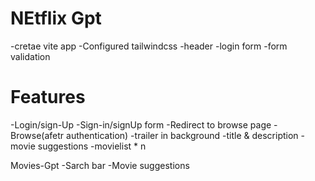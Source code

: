 # NEtflix Gpt

-cretae vite app
-Configured tailwindcss
-header
-login form
-form validation

# Features

-Login/sign-Up
-Sign-in/signUp form
-Redirect to browse page
-Browse(afetr authentication)
-trailer in background
-title & description
-movie suggestions
-movielist \* n

Movies-Gpt
-Sarch bar
-Movie suggestions
